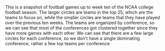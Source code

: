 This is a snapshot of football games up to week ten of the NCAA college football season. The larger circles are teams in the top 25, which are the teams to focus on, while the smaller circles are teams that they have played over the previous ten weeks. The teams are organized by conference, so we can see that most of the conferences got clustered together since they have more games with each other. We can see that there are a few large circles for each conference, so we don't have a single dominating conference, rather a few top teams per conference. 
 
